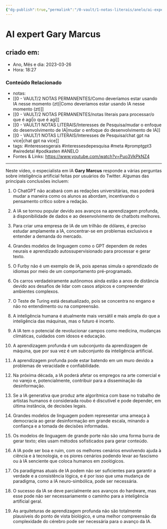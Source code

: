 ```yaml
---
{"dg-publish":true,"permalink":"/0-vault/1-notas-literais/anelo/ai-expert-gary-marcus/","tags":["interessesgerais","interessesdepesquisa","meta","promptgpt3","wiredetal","podkasten","ANELO"],"dgHomeLink":true,"dgShowLocalGraph":true,"dgShowFileTree":true,"dgEnableSearch":true,"noteIcon":""}
---
```


# AI expert Gary Marcus

## criado em: 
-  Ano, Mês e dia: 2023-03-26
- Hora: 18:27

### Conteúdo Relacionado
- notas: 
- [[0 - VAULT/2 NOTAS PERMANENTES/Como deveríamos estar usando IA nesse momento (zt)\|Como deveríamos estar usando IA nesse momento (zt)]]
- [[0 - VAULT/2 NOTAS PERMANENTES/notas literais para processar/o que é agi\|o que é agi]]
- [[0 - VAULT/1 NOTAS LITERAIS/Interesses de Pesquisa/mudar o enfoque do desenvolvimento de IA\|mudar o enfoque do desenvolvimento de IA]]
- [[0 - VAULT/1 NOTAS LITERAIS/Interesses de Pesquisa/chat gpt na vice\|chat gpt na vice]]
- tags: #interessesgerais #interessesdepesquisa #meta #promptgpt3 #wiredetal #podkasten #ANELO 
- Fontes & Links: https://www.youtube.com/watch?v=Puo3VkPkNZ4
---

Neste vídeo, o especialista em IA **Gary Marcus** responde a várias perguntas sobre inteligência artificial feitas por usuários do Twitter. Algumas das principais conclusões incluem:

1.  O ChatGPT não acabará com as redações universitárias, mas poderá mudar a maneira como os alunos as abordam, incentivando o pensamento crítico sobre a redação.
2.  A IA se tornou popular devido aos avanços na aprendizagem profunda, à disponibilidade de dados e ao desenvolvimento de chatbots melhores.
3.  Para criar uma empresa de IA de um trilhão de dólares, é preciso estudar amplamente a IA, concentrar-se em problemas exclusivos e entender a demanda do mercado.
4.  Grandes modelos de linguagem como o GPT dependem de redes neurais e aprendizado autossupervisionado para processar e gerar texto.
5.  O Furby não é um exemplo de IA, pois apenas simula o aprendizado de idiomas por meio de um comportamento pré-programado.
6.  Os carros verdadeiramente autônomos ainda estão a anos de distância devido aos desafios de lidar com casos atípicos e compreender ambientes complexos.
7.  O Teste de Turing está desatualizado, pois se concentra no engano e não no entendimento ou na compreensão.
8.  A inteligência humana é atualmente mais versátil e mais ampla do que a inteligência das máquinas, mas o futuro é incerto.
9.  A IA tem o potencial de revolucionar campos como medicina, mudanças climáticas, cuidados com idosos e educação.
10.  A aprendizagem profunda é um subconjunto da aprendizagem de máquina, que por sua vez é um subconjunto da inteligência artificial.
11.  A aprendizagem profunda pode estar batendo em um muro devido a problemas de veracidade e confiabilidade.
12.  Na próxima década, a IA poderá afetar os empregos na arte comercial e no varejo e, potencialmente, contribuir para a disseminação da desinformação.

1.  Se a IA generativa que produz arte algorítmica com base no trabalho de artistas humanos é considerada roubo é discutível e pode depender, em última instância, de decisões legais.
2.  Grandes modelos de linguagem podem representar uma ameaça à democracia ao gerar desinformação em grande escala, minando a confiança e a tomada de decisões informadas.
3.  Os modelos de linguagem de grande porte não são uma forma burra de gerar texto; eles usam métodos sofisticados para gerar conteúdo.
4.  A IA pode ser boa e ruim, com os melhores cenários envolvendo ajuda à ciência e à tecnologia, e os piores cenários podendo levar ao fascismo ou à IA senciente que coloca humanos em zoológicos.
5.  Os paradigmas atuais de IA podem não ser suficientes para garantir a verdade e a consistência lógica, e é por isso que uma mudança de paradigma, como a IA neuro-simbólica, pode ser necessária.
6.  O sucesso da IA se deve parcialmente aos avanços do hardware, mas esse pode não ser necessariamente o caminho para a inteligência artificial geral.
7.  As arquiteturas de aprendizagem profunda não são totalmente plausíveis do ponto de vista biológico, e uma melhor compreensão da complexidade do cérebro pode ser necessária para o avanço da IA.